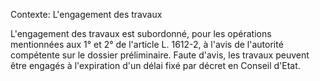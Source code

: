 Contexte: L'engagement des travaux

L'engagement des travaux est subordonné, pour les opérations mentionnées aux 1° et 2° de l'article L. 1612-2, à l'avis de l'autorité compétente sur le dossier préliminaire. Faute d'avis, les travaux peuvent être engagés à l'expiration d'un délai fixé par décret en Conseil d'Etat.